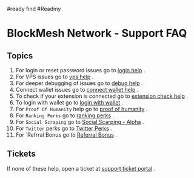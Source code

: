 #ready find
#Readmy
# BlockMesh Network - Support FAQ

## Topics
1. For login or reset password issues go to [login help](https://github.com/block-mesh/block-mesh-support-faq/blob/main/LOGIN.md) .
2. For VPS issues go to [vps help](https://github.com/block-mesh/block-mesh-support-faq/blob/main/VPS_CHECK.md) .
3. For deeper debugging of issues go to [debug help](https://github.com/block-mesh/block-mesh-support-faq/blob/main/DEBUG.md) .
4. Connect wallet issues go to [connect wallet help](https://github.com/block-mesh/block-mesh-support-faq/blob/main/CONNECT_WALLET.md) .
5. To check if your extension is connected go to [extension check help](https://github.com/block-mesh/block-mesh-support-faq/blob/main/EXTENSION_CHECK.md) .
6. To login with wallet go to [login with wallet](https://github.com/block-mesh/block-mesh-support-faq/blob/main/LOGIN_WITH_WALLET.md) .
7. For `Proof Of Humanity` help go to [proof of humanity](https://github.com/block-mesh/block-mesh-support-faq/blob/main/PROOF_OF_HUMANITY.md) .
8. For `Ranking Perks` go to [ranking perks](https://github.com/block-mesh/block-mesh-support-faq/blob/main/RANKING_PERK.md) .
9. For `Social Scraping` go to [Social Scarping - Alpha](https://github.com/block-mesh/block-mesh-support-faq/blob/main/SOCIAL_SCRAPING.md) .
10. For `Twitter` perks go to [Twitter Perks](https://github.com/block-mesh/block-mesh-support-faq/blob/main/TWITTER_PERK.md) .
11. For `Refrral Bonus go to [Referral Bonus](https://github.com/block-mesh/block-mesh-support-faq/blob/main/REF_BONUS.md) .

## Tickets
If none of these help, open a ticket at [support ticket portal](https://blockmesh.atlassian.net/servicedesk/customer/portals) .

